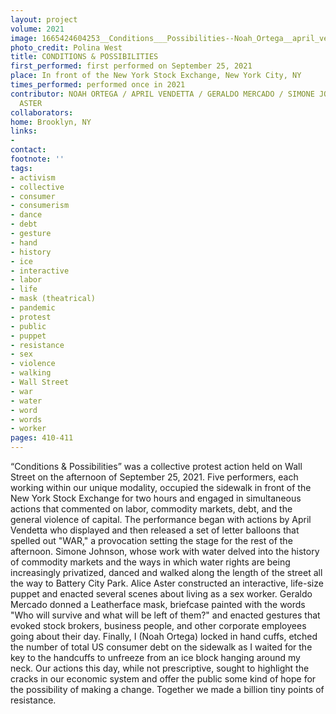 ```yaml
---
layout: project
volume: 2021
image: 1665424604253__Conditions___Possibilities--Noah_Ortega__april_vendetta__Geraldo_Mercado__Simone_Johnson__and_Alice_Aster.jpg
photo_credit: Polina West
title: CONDITIONS & POSSIBILITIES
first_performed: first performed on September 25, 2021
place: In front of the New York Stock Exchange, New York City, NY
times_performed: performed once in 2021
contributor: NOAH ORTEGA / APRIL VENDETTA / GERALDO MERCADO / SIMONE JOHNSON / ALICE
  ASTER
collaborators:
home: Brooklyn, NY
links:
-
contact:
footnote: ''
tags:
- activism
- collective
- consumer
- consumerism
- dance
- debt
- gesture
- hand
- history
- ice
- interactive
- labor
- life
- mask (theatrical)
- pandemic
- protest
- public
- puppet
- resistance
- sex
- violence
- walking
- Wall Street
- war
- water
- word
- words
- worker
pages: 410-411
---
```


“Conditions &amp; Possibilities” was a collective protest action held on Wall Street on the afternoon of September 25, 2021. Five performers, each working within our unique modality, occupied the sidewalk in front of the New York Stock Exchange for two hours and engaged in simultaneous actions that commented on labor, commodity markets, debt, and the general violence of capital. The performance began with actions by April Vendetta who displayed and then released a set of letter balloons that spelled out "WAR," a provocation setting the stage for the rest of the afternoon. Simone Johnson, whose work with water delved into the history of commodity markets and the ways in which water rights are being increasingly privatized, danced and walked along the length of the street all the way to Battery City Park. Alice Aster constructed an interactive, life-size puppet and enacted several scenes about living as a sex worker. Geraldo Mercado donned a Leatherface mask, briefcase painted with the words "Who will survive and what will be left of them?" and enacted gestures that evoked stock brokers, business people, and other corporate employees going about their day. Finally, I (Noah Ortega) locked in hand cuffs, etched the number of total US consumer debt on the sidewalk as I waited for the key to the handcuffs to unfreeze from an ice block hanging around my neck. Our actions this day, while not prescriptive, sought to highlight the cracks in our economic system and offer the public some kind of hope for the possibility of making a change. Together we made a billion tiny points of resistance.